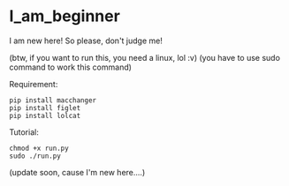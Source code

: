 # I_am_beginner
I am new here! So please, don't judge me!

(btw, if you want to run this, you need a linux, lol :v)
(you have to use sudo command to work this command)

Requirement:

    pip install macchanger
    pip install figlet
    pip install lolcat

Tutorial:
  
    chmod +x run.py
    sudo ./run.py

(update soon, cause I'm new here....)
